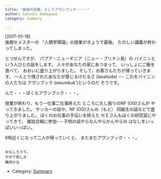```yaml
---
title: "最後の授業、そしてアヴンブック・・・"
author: Satoshi Nakagawa
category: Summary

---
```


[2017-01-18]  
 後期セメスターの
『人類学理論』の授業がきょうで最後。
たのしい講義が終わってしまった。

 とつぜんですが、
パプア・ニューギニア（ニュー・ブリテン島）の
バイニンという人びとの話をします。
人々があなたの家にあつまって、
いっしょにご飯を食べて、
おおいに盛り上がりました。
そして、お客さんたちが帰っていきます。
一人とり残されたあなたが感じるけだるさ (lassitude)
--- これをバイニンの人たちは
アヴンブック (_awumbuk_')というのだ
そうです。

 んで・・・ぼくもアヴンブック・・・。

<!--more-->

 授業が終わり、もう一仕事二仕事終えた
ところに久し振りのNF (OG)さんが
やってきました。
サッカーの話や、NF (OG)さんの（もと）
同級生の話などで盛り上がりました。
ぼくのお仕事の手伝いを終えた
ＮＥさんもぼくの研究室にやってきて、
雑談合戦に参加---
子供の話やらなんやらかんやらの
はなしをいっぱいいっぱい。

 6時近くになって二人が帰っていくと、
またまたアヴンブック・・・。

```

おもしろうて、
やがて悲しき
鵜舟かな

```

- Category: [Summary](/categories.html#Summary)

